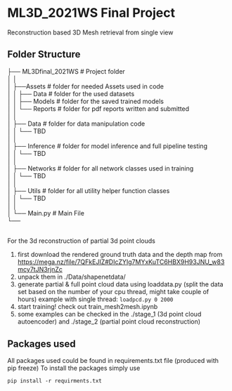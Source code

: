 # ML3D_2021WS Final Project
Reconstruction based 3D Mesh retrieval from single view  

## Folder Structure  

├── ML3Dfinal_2021WS   # Project folder  
│   │   
│   ├──Assets # folder for needed Assets used in code   
│   │   ├── Data # folder for the used datasets   
│   │   ├── Models # folder for the saved trained models   
│   │   └── Reports # folder for pdf reports written and submitted   
│   │   
│   ├── Data  # folder for data manipulation code   
│   │    └── TBD   
│   │   
│   ├── Inference # folder for model inference and full pipeline testing   
│   │    └── TBD   
│   │   
│   ├── Networks # folder for all network classes used in training    
│   │    └── TBD   
│   │   
│   ├── Utils # folder for all utility helper function classes   
│   │    └── TBD   
│   │   
│   └── Main.py    # Main File   
└──   

##
For the 3d reconstruction of partial 3d point clouds
1. first download the rendered ground truth data and the depth map from https://mega.nz/file/7QFkEJIZ#DIcZYIg7MYxKuTC6HBX9H93JNU_w83mcy7tJN3rjnZc
2. unpack them in ./Data/shapenetdata/
3. generate partial & full point cloud data using loaddata.py (split the data set based on the number of your cpu thread, might take couple of hours) example with single thread: ``loadpcd.py 0 2000``
4. start training! check out train_mesh2mesh.ipynb
5. some examples can be checked in the ./stage_1 (3d point cloud autoencoder) and ./stage_2 (partial point cloud reconstruction)

## Packages used

All packages used could be found in requirements.txt file (produced with pip freeze)
To install the packages simply use
```
pip install -r requirments.txt
```

